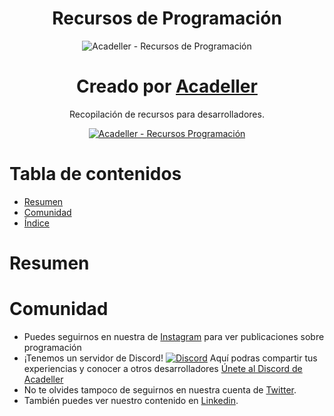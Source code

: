 <div align="center"> 

# Recursos de Programación

![Acadeller - Recursos de Programación](http://i.imgur.com/5fhhRTw.png)

# Creado por [Acadeller](https://github.com/Acadeller)
<p align="center">
  Recopilación de recursos para desarrolladores.
</p>
<p align="center">
  <a href="https://github.com/ossu/computer-science">
	<img alt="Acadeller - Recursos Programación" src="https://img.shields.io/badge/Acadeller-recursos--programaci%C3%B3n-yellow.svg">
  </a>
</p>

</div>

# Tabla de contenidos

- [Resumen](#resumen)
- [Comunidad](#comunidad)
- [Índice](#indice)

# Resumen

# Comunidad

- Puedes seguirnos en nuestra de [Instagram](https://www.instagram.com/acadeller/) para ver publicaciones sobre programación 
- ¡Tenemos un servidor de Discord! [![Discord](https://img.shields.io/badge/Discord-7289DA?style=for-the-badge&logo=discord&logoColor=white)](https://discord.com/invite/9vvcTTC) Aquí podras compartir tus experiencias y conocer a otros desarrolladores [Únete al Discord de Acadeller](https://discord.com/invite/9vvcTTC)
- No te olvides tampoco de seguirnos en nuestra cuenta de [Twitter](https://twitter.com/acadeller). 
- También puedes ver nuestro contenido en [Linkedin](https://www.linkedin.com/company/68485158).

